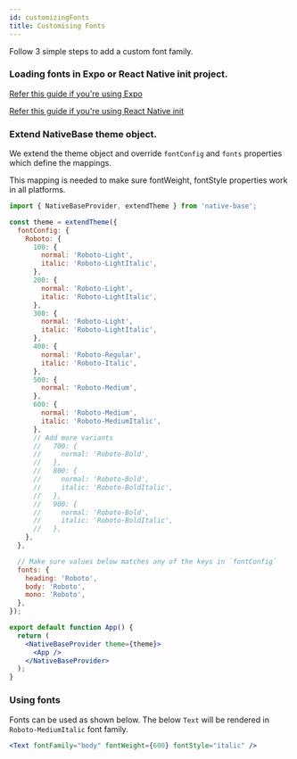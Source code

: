 ```yaml
---
id: customizingFonts
title: Customising Fonts
---
```


Follow 3 simple steps to add a custom font family.

### Loading fonts in Expo or React Native init project.

[Refer this guide if you're using Expo](https://docs.expo.dev/guides/using-custom-fonts/)

[Refer this guide if you're using React Native init](https://aravindmnair.medium.com/add-custom-fonts-to-react-native-0-60-easily-in-3-steps-fcd71459f4c9)

### Extend NativeBase theme object.

We extend the theme object and override `fontConfig` and `fonts` properties which define the mappings.

This mapping is needed to make sure fontWeight, fontStyle properties work in all platforms.

```jsx
import { NativeBaseProvider, extendTheme } from 'native-base';

const theme = extendTheme({
  fontConfig: {
    Roboto: {
      100: {
        normal: 'Roboto-Light',
        italic: 'Roboto-LightItalic',
      },
      200: {
        normal: 'Roboto-Light',
        italic: 'Roboto-LightItalic',
      },
      300: {
        normal: 'Roboto-Light',
        italic: 'Roboto-LightItalic',
      },
      400: {
        normal: 'Roboto-Regular',
        italic: 'Roboto-Italic',
      },
      500: {
        normal: 'Roboto-Medium',
      },
      600: {
        normal: 'Roboto-Medium',
        italic: 'Roboto-MediumItalic',
      },
      // Add more variants
      //   700: {
      //     normal: 'Roboto-Bold',
      //   },
      //   800: {
      //     normal: 'Roboto-Bold',
      //     italic: 'Roboto-BoldItalic',
      //   },
      //   900: {
      //     normal: 'Roboto-Bold',
      //     italic: 'Roboto-BoldItalic',
      //   },
    },
  },

  // Make sure values below matches any of the keys in `fontConfig`
  fonts: {
    heading: 'Roboto',
    body: 'Roboto',
    mono: 'Roboto',
  },
});

export default function App() {
  return (
    <NativeBaseProvider theme={theme}>
      <App />
    </NativeBaseProvider>
  );
}
```

### Using fonts

Fonts can be used as shown below. The below `Text` will be rendered in `Roboto-MediumItalic` font family.

```jsx
<Text fontFamily="body" fontWeight={600} fontStyle="italic" />
```
